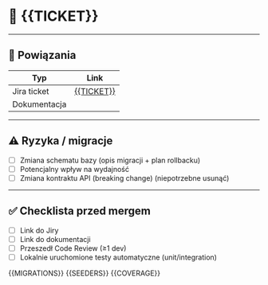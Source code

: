 # 📝 {{TICKET}}

---

## 🔗 Powiązania

| Typ          | Link |
|--------------|------|
| Jira ticket  | [{{TICKET}}](https://remedia-it.atlassian.net/browse/{{TICKET}}) |
| Dokumentacja |  |

---

## ⚠️ Ryzyka / migracje
- [ ] Zmiana schematu bazy (opis migracji + plan rollbacku)
- [ ] Potencjalny wpływ na wydajność
- [ ] Zmiana kontraktu API (breaking change)
(niepotrzebne usunąć)

---

## ✅ Checklista przed mergem
- [ ] Link do Jiry
- [ ] Link do dokumentacji
- [ ] Przeszedł Code Review (≥1 dev)
- [ ] Lokalnie uruchomione testy automatyczne (unit/integration)

{{MIGRATIONS}}
{{SEEDERS}}
{{COVERAGE}}

